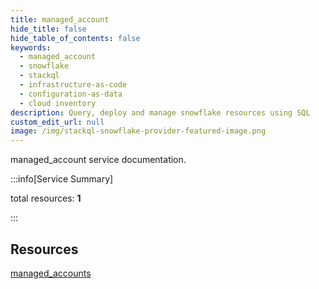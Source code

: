```yaml
---
title: managed_account
hide_title: false
hide_table_of_contents: false
keywords:
  - managed_account
  - snowflake
  - stackql
  - infrastructure-as-code
  - configuration-as-data
  - cloud inventory
description: Query, deploy and manage snowflake resources using SQL
custom_edit_url: null
image: /img/stackql-snowflake-provider-featured-image.png
---
```


managed_account service documentation.

:::info[Service Summary]

total resources: __1__  

:::

## Resources
<div class="row">
<div class="providerDocColumn">
<a href="/managed_account/managed_accounts/">managed_accounts</a>
</div>
<div class="providerDocColumn">

</div>
</div>